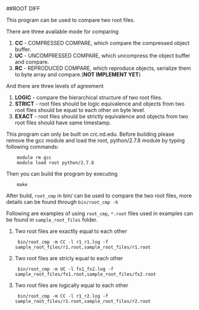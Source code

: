 ##ROOT DIFF

This program can be used to compare two root files.

There are three available mode for comparing

1. **CC** - COMPRESSED COMPARE, which compare the compressed object buffer.
2. **UC** - UNCOMPRESSED COMPARE, which uncompress the object buffer and compare. 
3. **RC** - REPRODUCED COMPARE, which reproduce objects, serialize them 
to byte array and compare.(**NOT IMPLEMENT YET**)
 
And there are three levels of agreement  

1. **LOGIC** - compare the hierarchical structure of two root files.
2. **STRICT** - root files should be logic equivalence and objects from 
two root files should be equal to each other on byte level.
3. **EXACT** - root files should be strictly equivalence and objects from 
two root files should have same timestamp.

This program can only be built on crc.nd.edu.
Before building please remove the gcc module and load the 
root, python/2.7.8 module by typing following commands:

        module rm gcc
        module load root python/2.7.8

Then you can build the program by executing

        make

After build, `root_cmp` in bin/ can be used to compare the 
two root files, more details can be found through `bin/root_cmp -h`

Following are examples of using `root_cmp`, `*.root` files used in 
examples can be found in `sample_root_files` folder.

1. Two root files are exactlly equal to each other 

        bin/root_cmp -m CC -l r1_r1.log -f sample_root_files/r1.root,sample_root_files/r1.root

2. Two root files are stricly equal to each other

        bin/root_cmp -m UC -l fx1_fx2.log -f sample_root_files/fx1.root,sample_root_files/fx2.root

3. Two root files are logically equal to each other

        bin/root_cmp -m CC -l r1_r2.log -f sample_root_files/r1.root,sample_root_files/r2.root
